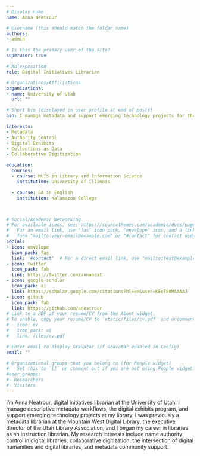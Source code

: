 ```yaml
---
# Display name
name: Anna Neatrour

# Username (this should match the folder name)
authors:
- admin

# Is this the primary user of the site?
superuser: true

# Role/position
role: Digital Initiatives Librarian

# Organizations/Affiliations
organizations:
- name: University of Utah
  url: ""

# Short bio (displayed in user profile at end of posts)
bio: I manage metadata and support emerging technology projects for the Digital Library at the University of Utah.

interests:
- Metadata
- Authority Control
- Digital Exhibits
- Collections as Data
- Collaborative Digitization

education:
  courses:
  - course: MLIS in Library and Information Science
    institution: University of Illinois

  - course: BA in English
    institution: Kalamazoo College



# Social/Academic Networking
# For available icons, see: https://sourcethemes.com/academic/docs/page-builder/#icons
#   For an email link, use "fas" icon pack, "envelope" icon, and a link in the
#   form "mailto:your-email@example.com" or "#contact" for contact widget.
social:
- icon: envelope
  icon_pack: fas
  link: '#contact'  # For a direct email link, use "mailto:test@example.org".
- icon: twitter
  icon_pack: fab
  link: https://twitter.com/annaneat
- icon: google-scholar
  icon_pack: ai
  link: https://scholar.google.com/citations?hl=en&user=KEeT8nMAAAAJ
- icon: github
  icon_pack: fab
  link: https://github.com/aneatrour
# Link to a PDF of your resume/CV from the About widget.
# To enable, copy your resume/CV to `static/files/cv.pdf` and uncomment the lines below.
# - icon: cv
#   icon_pack: ai
#   link: files/cv.pdf

# Enter email to display Gravatar (if Gravatar enabled in Config)
email: ""

# Organizational groups that you belong to (for People widget)
#   Set this to `[]` or comment out if you are not using People widget.
#user_groups:
#- Researchers
#- Visitors
---
```


I’m Anna Neatrour, digital initiatives librarian at the University of Utah. I manage descriptive metadata workflows, the digital exhibits program, and support emerging technology projects at my library. I was previously a metadata librarian at the Mountain West Digital Library, the executive director of the Utah Library Association, and I began my career in libraries as an instruction librarian. My research interests include name authority control in digital libraries, collaborative digitization, the intersection of digital humanities and digital libraries, and metadata community support.

